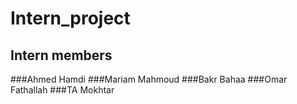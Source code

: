 # Intern_project
## Intern members
###Ahmed Hamdi
###Mariam Mahmoud
###Bakr Bahaa
###Omar Fathallah
###TA Mokhtar
